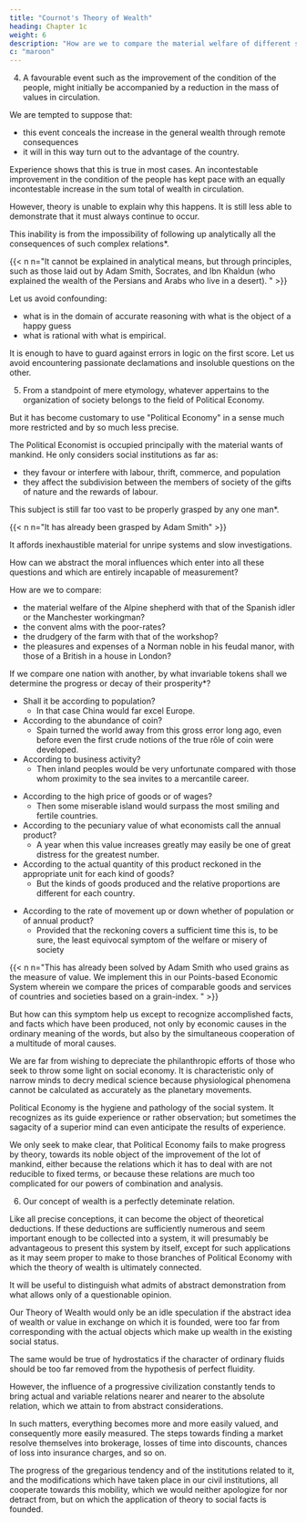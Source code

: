 ```yaml
---
title: "Cournot's Theory of Wealth"
heading: Chapter 1c
weight: 6
description: "How are we to compare the material welfare of different societies?"
c: "maroon"
---
```


<!-- (for what other basis can be taken to estimate utility?) -->



4. A favourable event such as the improvement of the condition of the people, might initially be accompanied by a reduction in the mass of values in circulation. 

We are tempted to suppose that:
- this event conceals the increase in the general wealth through remote consequences
- it will in this way turn out to the advantage of the country. 

<!-- the majority of its inhabitants , has nevertheless for its first effect the diminution of , we are  -->

Experience shows that this is true in most cases. An incontestable improvement in the condition of the people has kept pace with an equally incontestable increase in the sum total of wealth in circulation. 

However, theory is unable to explain why this happens. It is still less able to demonstrate that it must always continue to occur. 

This inability is from the impossibility of following up analytically all the consequences of such complex relations*.

{{< n n="It cannot be explained in analytical means, but through principles, such as those laid out by Adam Smith, Socrates, and Ibn Khaldun (who explained the wealth of the Persians and Arabs who live in a desert). " >}}



Let us avoid confounding:
- what is in the domain of accurate reasoning with what is the object of a happy guess 
- what is rational with what is empirical.

It is enough to have to guard against errors in logic on the first score. Let us avoid encountering passionate declamations and insoluble questions on the other.


5. From a standpoint of mere etymology, whatever appertains to the organization of society belongs to the field of Political Economy.

But it has become customary to use "Political Economy" in a sense much more restricted and by so much less precise. 

The Political Economist is occupied principally with the material wants of mankind. He only considers social institutions as far as:
- they favour or interfere with labour, thrift, commerce, and population
- they affect the subdivision between the members of society of the gifts of nature and the rewards of labour.

This subject is still far too vast to be properly grasped by any one man*. 

{{< n n="It has already been grasped by Adam Smith" >}}


It affords inexhaustible material for unripe systems and slow investigations. 

How can we abstract the moral influences which enter into all these questions and which are entirely incapable of measurement? 

How are we to compare:
- the material welfare of the Alpine shepherd with that of the Spanish idler or the Manchester workingman?
- the convent alms with the poor-rates?
- the drudgery of the farm with that of the workshop?
- the pleasures and expenses of a Norman noble in his feudal manor, with those of a British in a house in London?

If we compare one nation with another, by what invariable tokens shall we determine the progress or decay of their prosperity*? 
- Shall it be according to population? 
  - In that case China would far excel Europe. 
- According to the abundance of coin? 
  - Spain turned the world away from this gross error long ago, even before even the first crude notions of the true rôle of coin were developed. 
- According to business activity? 
  - Then inland peoples would be very unfortunate compared with those whom proximity to the sea invites to a mercantile career. 
<!-- mistress of the Peruvian mines, -->
- According to the high price of goods or of wages? 
  - Then some miserable island would surpass the most smiling and fertile countries. 
- According to the pecuniary value of what economists call the annual product? 
  - A year when this value increases greatly may easily be one of great distress for the greatest number. 
- According to the actual quantity of this product reckoned in the appropriate unit for each kind of goods? 
  - But the kinds of goods produced and the relative proportions are different for each country. 
<!-- How can comparisons be made in this respect?  -->
- According to the rate of movement up or down whether of population or of annual product? 
  - Provided that the reckoning covers a sufficient time this is, to be sure, the least equivocal symptom of the welfare or misery of society

{{< n n="This has already been solved by Adam Smith who used grains as the measure of value. We implement this in our Points-based Economic System wherein we compare the prices of comparable goods and services  of countries and societies based on a grain-index. " >}}


But how can this symptom help us except to recognize accomplished facts, and facts which have been produced, not only by economic causes in the ordinary meaning of the words, but also by the simultaneous cooperation of a multitude of moral causes.

We are far from wishing to depreciate the philanthropic efforts of those who seek to throw some light on social economy. It is characteristic only of narrow minds to decry medical science because physiological phenomena cannot be calculated as accurately as the planetary movements. 

Political Economy is the hygiene and pathology of the social system. It recognizes as its guide experience or rather observation; but sometimes the sagacity of a superior mind can even anticipate the results of experience.

We only seek to make clear, that Political Economy fails to make progress by theory, towards its noble object of the improvement of the lot of mankind, either because the relations which it has to deal with are not reducible to fixed terms, or because these relations are much too complicated for our powers of combination and analysis.


6. Our concept of wealth is a perfectly deteminate relation. 

Like all precise conceptions, it can become the object of theoretical deductions. If these deductions are sufficiently numerous and seem important enough to be collected into a system, it will presumably be advantageous to present this system by itself, except for such applications as it may seem proper to make to those branches of Political Economy with which the theory of wealth is ultimately connected. 

It will be useful to distinguish what admits of abstract demonstration from what allows only of a questionable opinion.

Our Theory of Wealth would only be an idle speculation if the abstract idea of wealth or value in exchange on which it is founded, were too far from corresponding with the actual objects which make up wealth in the existing social status. 

The same would be true of hydrostatics if the character of ordinary fluids should be too far removed from the hypothesis of perfect fluidity. 

However, the influence of a progressive civilization constantly tends to bring actual and variable relations nearer and nearer to the absolute relation, which we attain to from abstract considerations. 

In such matters, everything becomes more and more easily valued, and consequently more easily measured. The steps towards finding a market resolve themselves into brokerage, losses of time into discounts, chances of loss into insurance charges, and so on. 

The progress of the gregarious tendency and of the institutions related to it, and the modifications which have taken place in our civil institutions, all cooperate towards this mobility, which we would neither apologize for nor detract from, but on which the application of theory to social facts is founded.

